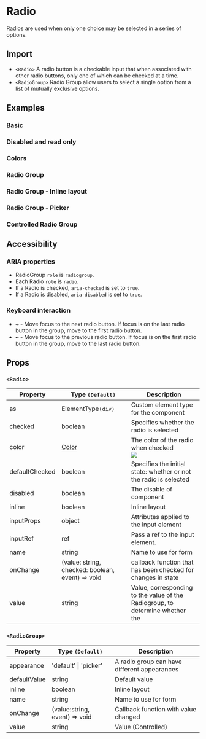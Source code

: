 # Radio

Radios are used when only one choice may be selected in a series of options.

## Import

<!--{include:<import-guide>}-->

- `<Radio>` A radio button is a checkable input that when associated with other radio buttons, only one of which can be checked at a time.
- `<RadioGroup>` Radio Group allow users to select a single option from a list of mutually exclusive options.

## Examples

### Basic

<!--{include:`basic.md`}-->

### Disabled and read only

<!--{include:`disabled.md`}-->

### Colors

<!--{include:`colors.md`}-->

### Radio Group

<!--{include:`radio-group.md`}-->

### Radio Group - Inline layout

<!--{include:`radio-group-inline.md`}-->

### Radio Group - Picker

<!--{include:`radio-group-inline-picker.md`}-->

### Controlled Radio Group

<!--{include:`radio-group-controlled.md`}-->

## Accessibility

### ARIA properties

- RadioGroup `role` is `radiogroup`.
- Each Radio `role` is `radio`.
- If a Radio is checked, `aria-checked` is set to `true`.
- If a Radio is disabled, `aria-disabled` is set to `true`.

### Keyboard interaction

- <kbd>→</kbd> - Move focus to the next radio button. If focus is on the last radio button in the group, move to the first radio button.
- <kbd>←</kbd> - Move focus to the previous radio button. If focus is on the first radio button in the group, move to the last radio button.

## Props

### `<Radio>`

| Property       | Type `(Default)`                                 | Description                                                                   |
| -------------- | ------------------------------------------------ | ----------------------------------------------------------------------------- |
| as             | ElementType`(div)`                               | Custom element type for the component                                         |
| checked        | boolean                                          | Specifies whether the radio is selected                                       |
| color          | [Color](#code-ts-color-code)                     | The color of the radio when checked <br/>![][5.56.0]                          |
| defaultChecked | boolean                                          | Specifies the initial state: whether or not the radio is selected             |
| disabled       | boolean                                          | The disable of component                                                      |
| inline         | boolean                                          | Inline layout                                                                 |
| inputProps     | object                                           | Attributes applied to the input element                                       |
| inputRef       | ref                                              | Pass a ref to the input element.                                              |
| name           | string                                           | Name to use for form                                                          |
| onChange       | (value: string, checked: boolean, event) => void | callback function that has been checked for changes in state                  |
| value          | string                                           | Value, corresponding to the value of the Radiogroup, to determine whether the |

### `<RadioGroup>`

| Property     | Type `(Default)`              | Description                                  |
| ------------ | ----------------------------- | -------------------------------------------- |
| appearance   | 'default' &#124; 'picker'     | A radio group can have different appearances |
| defaultValue | string                        | Default value                                |
| inline       | boolean                       | Inline layout                                |
| name         | string                        | Name to use for form                         |
| onChange     | (value:string, event) => void | Callback function with value changed         |
| value        | string                        | Value (Controlled)                           |

<!--{include:(_common/types/color.md)}-->

[5.56.0]: https://img.shields.io/badge/>=-v5.56.0-blue
